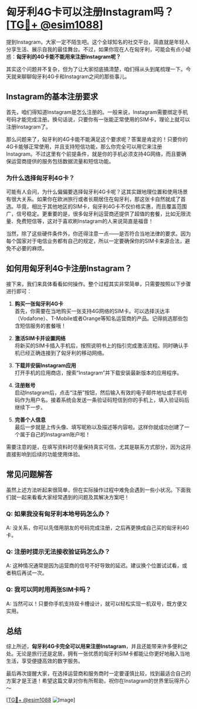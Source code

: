 # 匈牙利4G卡可以注册Instagram吗？[[TG💪+ @esim1088](https://t.me/s/esim1088)]

提到Instagram，大家一定不陌生吧。这个全球知名的社交平台，简直就是年轻人分享生活、展示自我的最佳舞台。不过，如果你现在人在匈牙利，可能会有点小疑惑：**匈牙利的4G卡能不能用来注册Instagram呢？**

其实这个问题并不复杂，但为了让大家彻底搞清楚，咱们得从头到尾梳理一下。今天就来聊聊匈牙利4G卡和Instagram之间的那些事儿。

## Instagram的基本注册要求

首先，咱们得知道Instagram是怎么注册的。一般来说，Instagram需要绑定手机号码才能完成注册。换句话说，只要你有一张能正常使用的SIM卡，理论上就可以注册Instagram了。

那么问题来了，匈牙利的4G卡能不能满足这个要求呢？答案是肯定的！只要你的4G卡能够正常使用，并且支持短信功能，那么你完全可以用它来注册Instagram。不过这里有个前提条件，就是你的手机必须支持4G网络，而且要确保运营商提供的服务包括数据流量和短信功能。

### 为什么选择匈牙利4G卡？

可能有人会问，为什么偏偏要选择匈牙利4G卡呢？这其实跟地理位置和使用场景有很大关系。如果你在欧洲旅行或者长期居住在匈牙利，那这张卡自然就成了首选。毕竟，相比于其他地区的SIM卡，匈牙利4G卡不仅价格实惠，而且覆盖范围广，信号稳定。更重要的是，很多匈牙利运营商还提供了超值的套餐，比如无限流量、免费短信等，这对于喜欢刷Instagram的人来说简直是福音！

当然，除了这些硬件条件外，你还得注意一点——是否符合当地法律的要求。因为每个国家对于电信业务都有自己的规定，所以一定要确保你的SIM卡来源合法，避免不必要的麻烦。

## 如何用匈牙利4G卡注册Instagram？

接下来，我们来具体看看如何操作。整个过程其实非常简单，只需要按照以下步骤进行即可：

1. **购买一张匈牙利4G卡**  
   首先，你需要在当地购买一张支持4G网络的SIM卡。可以选择沃达丰（Vodafone）、T-Mobile或者Orange等知名运营商的产品。记得挑选那些包含短信服务的套餐哦！

2. **激活SIM卡并设置网络**  
   将新买的SIM卡插入手机后，按照说明书上的指引完成激活流程。同时确认手机已经正确连接到了匈牙利的移动网络。

3. **下载并安装Instagram应用**  
   打开手机的应用商店，搜索“Instagram”并下载安装最新版本的应用程序。

4. **注册账号**  
   启动Instagram后，点击“注册”按钮，然后输入有效的电子邮件地址或手机号码作为用户名。接着系统会发送一条验证码短信到你的手机上，填入验证码后继续下一步。

5. **完善个人信息**  
   最后一步就是上传头像、填写昵称以及描述等内容啦。这样你就成功创建了一个属于自己的Instagram账户啦！

需要注意的是，在填写资料时尽量保持真实可信，尤其是联系方式部分，因为这将直接影响到后续的功能使用体验。

## 常见问题解答

虽然上述方法听起来很简单，但在实际操作过程中难免会遇到一些小状况。下面我们就一起来看看大家经常遇到的问题及其解决方案吧！

### Q: 如果我没有匈牙利本地号码怎么办？
A: 没关系，你可以先借用朋友的号码完成注册，之后再更换成自己买的匈牙利4G卡。

### Q: 注册时提示无法接收验证码怎么办？
A: 这种情况通常是因为运营商的信号不好导致的延迟。建议换个位置试试看，或者稍后再试一次。

### Q: 我可以同时用两张SIM卡吗？
A: 当然可以！只要你手机支持双卡槽设计，就可以轻松实现一机双号，既方便又实用。

## 总结

综上所述，**匈牙利4G卡完全可以用来注册Instagram**，并且还能带来许多便利之处。无论是旅行还是定居，拥有一张优质的匈牙利SIM卡都能让你更好地融入当地生活，享受便捷高效的数字服务。

最后再次提醒大家，在选择运营商和服务商时一定要谨慎比较，找到最适合自己的方案才是王道！希望这篇文章对你有所帮助，祝你在Instagram的世界里玩得开心～

[[TG💪+ @esim1088](https://t.me/s/esim1088) ![Image](https://i.postimg.cc/4NQfJmqS/Snipaste-2025-05-13-00-14-12.png)]